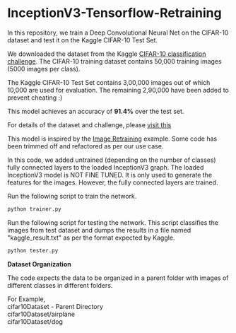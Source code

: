 # InceptionV3-Tensorflow-Retraining

In this repository, we train a Deep Convolutional Neural Net on the CIFAR-10 dataset and test it on the Kaggle CIFAR-10 Test Set. 

We downloaded the dataset from the Kaggle [CIFAR-10 classification challenge](https://www.kaggle.com/c/cifar-10/data). The CIFAR-10 training dataset contains 50,000 training images (5000 images per class).

The Kaggle CIFAR-10 Test Set contains 3,00,000 images out of which 10,000 are used for evaluation. The remaining 2,90,000 have been added to prevent cheating :) 

This model achieves an accuracy of <b>91.4%</b> over the test set.

For details of the dataset and challenge, please [visit this](https://www.kaggle.com/c/cifar-10)

This model is inspired by the [Image Retraining](https://github.com/tensorflow/tensorflow/tree/master/tensorflow/examples/image_retraining) example. Some code has been trimmed off and refactored as per our use case.

In this code, we added untrained (depending on the number of classes) fully connected layers to the loaded InceptionV3 graph. The loaded InceptionV3 model is NOT FINE TUNED. It is only used to generate the features for the images. However, the fully connected layers are trained.

Run the following script to train the network.
```python
python trainer.py
```

Run the following script for testing the network. This script classifies the images from test dataset and dumps the results in a file named "kaggle_result.txt" as per the format expected by Kaggle.
```python
python tester.py
```

<b> Dataset Organization </b>

The code expects the data to be organized in a parent folder with images of different classes in different folders.

For Example,</br>
cifar10Dataset - Parent Directory </br>
cifar10Dataset/airplane </br>
cifar10Dataset/dog </br>
